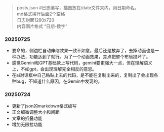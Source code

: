 > posts.json  #日志编写，插图放在/date文件夹内，用日期命名。  
> md格式换行后面2个空格  
> 日志封面1280x720  
> 内容图片格式 “日期-数字”

### 20250725
- 要命的，侧边栏自动伸缩效果一致不如意，最后还是放弃了，去掉动画也是一种办法，功能达到了就行。为了一个动画效果，差点把整个布局损坏了。
- 感觉Gemini和GPT基础款上写代码，gemini要更强大一点，但在理解语义上，不如gpt，会出现理解完全相反的意思。
- 在ai对话框中自己粘贴上去的代码，是不能在复制出来的，复制出了会出现各种bug，不知道什么原因，在Gemin中发现的。

### 20250724
- 更新了json的markdown格式编写
- 正文细微调整大小和间距
- 文章的折叠功能
- 增加无限拉功能

